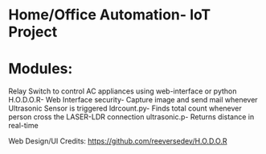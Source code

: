 # Home/Office Automation- IoT Project
# Modules:
Relay Switch to control AC appliances using web-interface or python
H.O.D.O.R- Web Interface
security- Capture image and send mail whenever Ultrasonic Sensor is triggered
ldrcount.py- Finds total count whenever person cross the LASER-LDR connection
ultrasonic.p- Returns distance in real-time

Web Design/UI Credits: https://github.com/reeversedev/H.O.D.O.R
